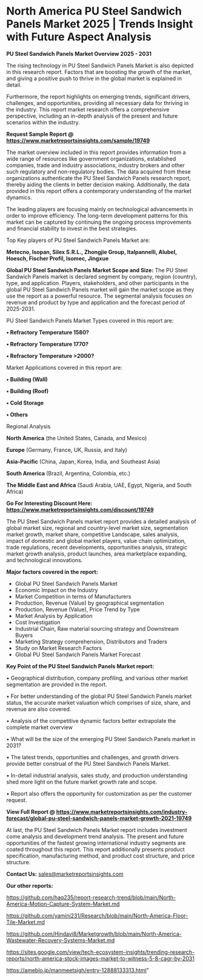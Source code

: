# North America PU Steel Sandwich Panels Market 2025 | Trends Insight with Future Aspect Analysis

<Strong> PU Steel Sandwich Panels Market Overview 2025 - 2031</strong>

The rising technology in PU Steel Sandwich Panels Market is also depicted in this research report. Factors that are boosting the growth of the market, and giving a positive push to thrive in the global market is explained in detail.

Furthermore, the report highlights on emerging trends, significant drivers, challenges, and opportunities, providing all necessary data for thriving in the industry. This report market research offers a comprehensive perspective, including an in-depth analysis of the present and future scenarios within the industry.

<strong>Request Sample Report @ <a href=https://www.marketreportsinsights.com/sample/19749>https://www.marketreportsinsights.com/sample/19749</a></strong>

The market overview included in this report provides information from a wide range of resources like government organizations, established companies, trade and industry associations, industry brokers and other such regulatory and non-regulatory bodies. The data acquired from these organizations authenticate the PU Steel Sandwich Panels research report, thereby aiding the clients in better decision making. Additionally, the data provided in this report offers a contemporary understanding of the market dynamics.

The leading players are focusing mainly on technological advancements in order to improve efficiency. The long-term development patterns for this market can be captured by continuing the ongoing process improvements and financial stability to invest in the best strategies.

Top Key players of PU Steel Sandwich Panels Market are:

<strong>Metecno, Isopan, Silex S.R.L., Zhongjie Group, Italpannelli, Alubel, Hoesch, Fischer Profil, Isomec, Jingxue</strong>

<strong><b>Global PU Steel Sandwich Panels Market Scope and Size:</b></strong>
The PU Steel Sandwich Panels market is declared segment by company, region (country), type, and application. Players, stakeholders, and other participants in the global PU Steel Sandwich Panels market will gain the market scope as they use the report as a powerful resource. The segmental analysis focuses on revenue and product by type and application and the forecast period of 2025-2031.

PU Steel Sandwich Panels Market Types covered in this report are:

<strong>• Refractory Temperature 1580?

• Refractory Temperature 1770?

• Refractory Temperature >2000?</strong>

Market Applications covered in this report are:

<strong>• Building (Wall)

• Building (Roof)

• Cold Storage

• Others</strong> 

Regional Analysis

<strong>North America</strong> (the United States, Canada, and Mexico)

<strong>Europe</strong> (Germany, France, UK, Russia, and Italy)

<strong>Asia-Pacific</strong> (China, Japan, Korea, India, and Southeast Asia)

<strong>South America</strong> (Brazil, Argentina, Colombia, etc.)

<strong>The Middle East and Africa</strong> (Saudi Arabia, UAE, Egypt, Nigeria, and South Africa)

<strong>Go For Interesting Discount Here: <a href=https://www.marketreportsinsights.com/discount/19749>https://www.marketreportsinsights.com/discount/19749</a></strong>

The PU Steel Sandwich Panels market report provides a detailed analysis of global market size, regional and country-level market size, segmentation market growth, market share, competitive Landscape, sales analysis, impact of domestic and global market players, value chain optimization, trade regulations, recent developments, opportunities analysis, strategic market growth analysis, product launches, area marketplace expanding, and technological innovations.

<strong><b>Major factors covered in the report:</b></strong>
<ul>
  <li>Global PU Steel Sandwich Panels Market </li>
  <li>Economic Impact on the Industry</li>
  <li>Market Competition in terms of Manufacturers</li>
  <li>Production, Revenue (Value) by geographical segmentation</li>
  <li>Production, Revenue (Value), Price Trend by Type</li>
  <li>Market Analysis by Application</li>
  <li>Cost Investigation</li>
  <li>Industrial Chain, Raw material sourcing strategy and Downstream Buyers</li>
  <li>Marketing Strategy comprehension, Distributors and Traders</li>
  <li>Study on Market Research Factors</li>
  <li>Global PU Steel Sandwich Panels Market Forecast</li>
</ul>

<strong><b>Key Point of the PU Steel Sandwich Panels Market report:</b></strong>

• Geographical distribution, company profiling, and various other market segmentation are provided in the report.

• For better understanding of the global PU Steel Sandwich Panels market status, the accurate market valuation which comprises of size, share, and revenue are also covered.

• Analysis of the competitive dynamic factors better extrapolate the complete market overview

• What will be the size of the emerging PU Steel Sandwich Panels market in 2031?

• The latest trends, opportunities and challenges, and growth drivers provide better construal of the PU Steel Sandwich Panels Market.

• In-detail industrial analysis, sales study, and production understanding shed more light on the future market growth rate and scope.

• Report also offers the opportunity for customization as per the customer request.

<strong><b>View Full Report @ <a href=https://www.marketreportsinsights.com/industry-forecast/global-pu-steel-sandwich-panels-market-growth-2021-19749>https://www.marketreportsinsights.com/industry-forecast/global-pu-steel-sandwich-panels-market-growth-2021-19749</a></b></strong>


At last, the PU Steel Sandwich Panels Market report includes investment come analysis and development trend analysis. The present and future opportunities of the fastest growing international industry segments are coated throughout this report. This report additionally presents product specification, manufacturing method, and product cost structure, and price structure.

<strong>Contact Us:</strong>
sales@marketreportsinsights.com

<strong>Our other reports:</strong>

<a href=https://github.com/haq235/report-research-trend/blob/main/North-America-Motion-Capture-System-Market.md>https://github.com/haq235/report-research-trend/blob/main/North-America-Motion-Capture-System-Market.md</a>

<a href=https://github.com/yamini231/Research/blob/main/North-America-Floor-Tile-Market.md>https://github.com/yamini231/Research/blob/main/North-America-Floor-Tile-Market.md</a>

<a href=https://github.com/Hindavi8/Marketgrowth/blob/main/North-America-Wastewater-Recovery-Systems-Market.md>https://github.com/Hindavi8/Marketgrowth/blob/main/North-America-Wastewater-Recovery-Systems-Market.md</a>

<a href=https://sites.google.com/view/tech-ecosystem-insights/trending-research-reports/north-america-stock-images-market-to-witness-5-8-cagr-by-2031>https://sites.google.com/view/tech-ecosystem-insights/trending-research-reports/north-america-stock-images-market-to-witness-5-8-cagr-by-2031</a>

<a href=https://ameblo.jp/manmeetsigh/entry-12888133313.html>https://ameblo.jp/manmeetsigh/entry-12888133313.html</a>"
